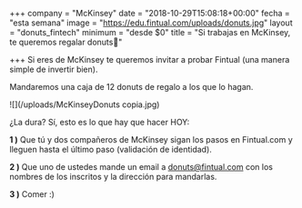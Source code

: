 +++
company = "McKinsey"
date = "2018-10-29T15:08:18+00:00"
fecha = "esta semana"
image = "https://edu.fintual.com/uploads/donuts.jpg"
layout = "donuts_fintech"
minimum = "desde $0"
title = "Si trabajas en McKinsey, te queremos regalar donuts🍩"

+++
Si eres de McKinsey te queremos invitar a probar Fintual (una manera simple de invertir bien). 

Mandaremos una caja de 12 donuts de regalo a los que lo hagan. 

![](/uploads/McKinseyDonuts copia.jpg)

¿La dura? Sí, esto es lo que hay que hacer HOY: 

**1 )** Que tú y dos compañeros de McKinsey sigan los pasos en Fintual.com y lleguen hasta el último paso (validación de identidad).

**2 )** Que uno de ustedes mande un email a donuts@fintual.com con los nombres de los inscritos y la dirección para mandarlas. 

**3 )** Comer :)